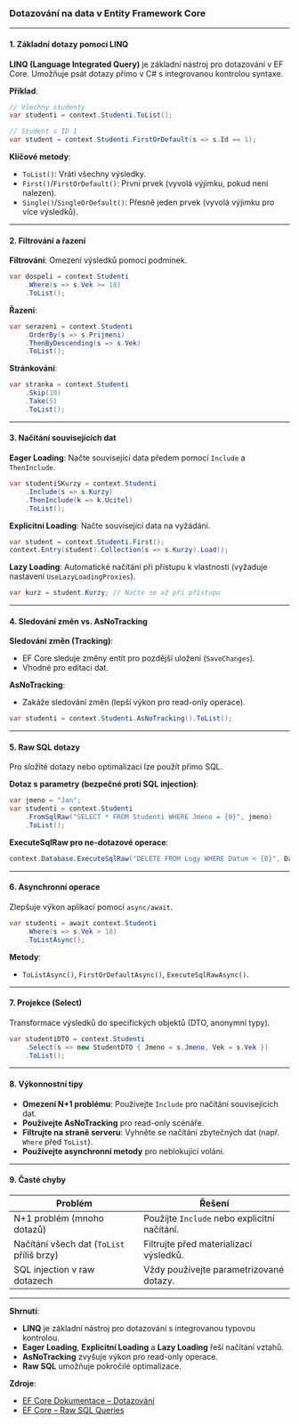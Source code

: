 
### Dotazování na data v Entity Framework Core

---

#### **1. Základní dotazy pomocí LINQ**  

**LINQ (Language Integrated Query)** je základní nástroj pro dotazování v EF Core. Umožňuje psát dotazy přímo v C# s integrovanou kontrolou syntaxe.  

**Příklad**:  
```csharp  
// Všechny studenty  
var studenti = context.Studenti.ToList();  

// Student s ID 1  
var student = context.Studenti.FirstOrDefault(s => s.Id == 1);  
```  

**Klíčové metody**:  
- `ToList()`: Vrátí všechny výsledky.  
- `First()`/`FirstOrDefault()`: První prvek (vyvolá výjimku, pokud není nalezen).  
- `Single()`/`SingleOrDefault()`: Přesně jeden prvek (vyvolá výjimku pro více výsledků).  

---

#### **2. Filtrování a řazení**  

**Filtrování**: Omezení výsledků pomocí podmínek.  
```csharp  
var dospeli = context.Studenti  
    .Where(s => s.Vek >= 18)  
    .ToList();  
```  

**Řazení**:  
```csharp  
var serazeni = context.Studenti  
    .OrderBy(s => s.Prijmeni)  
    .ThenByDescending(s => s.Vek)  
    .ToList();  
```  

**Stránkování**:  
```csharp  
var stranka = context.Studenti  
    .Skip(10)  
    .Take(5)  
    .ToList();  
```  

---

#### **3. Načítání souvisejících dat**  

**Eager Loading**: Načte související data předem pomocí `Include` a `ThenInclude`.  
```csharp  
var studentiSKurzy = context.Studenti  
    .Include(s => s.Kurzy)  
    .ThenInclude(k => k.Ucitel)  
    .ToList();  
```  

**Explicitní Loading**: Načte související data na vyžádání.  
```csharp  
var student = context.Studenti.First();  
context.Entry(student).Collection(s => s.Kurzy).Load();  
```  

**Lazy Loading**: Automatické načítání při přístupu k vlastnosti (vyžaduje nastavení `UseLazyLoadingProxies`).  
```csharp  
var kurz = student.Kurzy; // Načte se až při přístupu  
```  

---

#### **4. Sledování změn vs. AsNoTracking**  

**Sledování změn (Tracking)**:  
- EF Core sleduje změny entit pro pozdější uložení (`SaveChanges`).  
- Vhodné pro editaci dat.  

**AsNoTracking**:  
- Zakáže sledování změn (lepší výkon pro read-only operace).  
```csharp  
var studenti = context.Studenti.AsNoTracking().ToList();  
```  

---

#### **5. Raw SQL dotazy**  

Pro složité dotazy nebo optimalizaci lze použít přímo SQL.  

**Dotaz s parametry (bezpečné proti SQL injection)**:  
```csharp  
var jmeno = "Jan";  
var studenti = context.Studenti  
    .FromSqlRaw("SELECT * FROM Studenti WHERE Jmeno = {0}", jmeno)  
    .ToList();  
```  

**ExecuteSqlRaw pro ne-dotazové operace**:  
```csharp  
context.Database.ExecuteSqlRaw("DELETE FROM Logy WHERE Datum < {0}", DateTime.Now.AddDays(-30));  
```  

---

#### **6. Asynchronní operace**  

Zlepšuje výkon aplikací pomocí `async/await`.  
```csharp  
var studenti = await context.Studenti  
    .Where(s => s.Vek > 18)  
    .ToListAsync();  
```  

**Metody**:  
- `ToListAsync()`, `FirstOrDefaultAsync()`, `ExecuteSqlRawAsync()`.  

---

#### **7. Projekce (Select)**  

Transformace výsledků do specifických objektů (DTO, anonymní typy).  
```csharp  
var studentiDTO = context.Studenti  
    .Select(s => new StudentDTO { Jmeno = s.Jmeno, Vek = s.Vek })  
    .ToList();  
```  

---

#### **8. Výkonnostní tipy**  

- **Omezení N+1 problému**: Používejte `Include` pro načítání souvisejících dat.  
- **Používejte AsNoTracking** pro read-only scénáře.  
- **Filtrujte na straně serveru**: Vyhněte se načítání zbytečných dat (např. `Where` před `ToList`).  
- **Používejte asynchronní metody** pro neblokující volání.  

---

#### **9. Časté chyby**  

| **Problém**                          | **Řešení**                                  |  
|--------------------------------------|---------------------------------------------|  
| N+1 problém (mnoho dotazů)           | Použijte `Include` nebo explicitní načítání. |  
| Načítání všech dat (`ToList` příliš brzy) | Filtrujte před materializací výsledků. |  
| SQL injection v raw dotazech         | Vždy používejte parametrizované dotazy.     |  

---

**Shrnutí**:  
- **LINQ** je základní nástroj pro dotazování s integrovanou typovou kontrolou.  
- **Eager Loading**, **Explicitní Loading** a **Lazy Loading** řeší načítání vztahů.  
- **AsNoTracking** zvyšuje výkon pro read-only operace.  
- **Raw SQL** umožňuje pokročilé optimalizace.  

**Zdroje**:  
- [EF Core Dokumentace – Dotazování](https://learn.microsoft.com/en-us/ef/core/querying/)  
- [EF Core – Raw SQL Queries](https://learn.microsoft.com/en-us/ef/core/querying/raw-sql)
